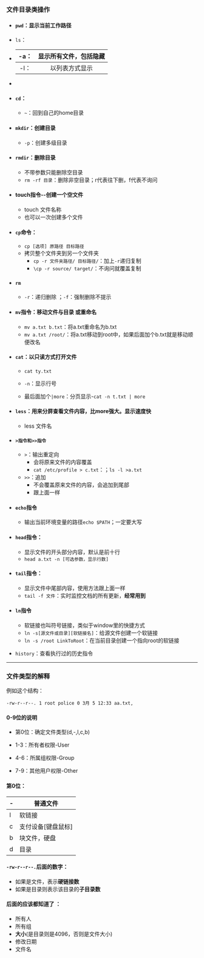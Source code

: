 ### 文件目录类操作

* #### `pwd`：显示当前工作路径

* `ls`：

* | -a： | 显示所有文件，包括隐藏 |
  | :--: | :--------------------: |
  | -l： |     以列表方式显示     |

* 

* #### `cd`：

  * `~`：回到自己的home目录

* #### `mkdir`：创建目录

  * `-p`：创建多级目录

* #### `rmdir`：**删除目录**

  * 不带参数只能删除空目录
  * `rm -rf 目录`：删除非空目录；r代表往下删，f代表不询问

* #### touch指令--创建一个空文件

  * touch 文件名称
  * 也可以一次创建多个文件

* #### `cp`命令：

  * `cp [选项] 原路径 目标路径`
  * 拷贝整个文件夹到另一个文件夹
    * `cp -r 文件夹路径/ 目标路径/`：加上`-r`递归复制
    * `\cp -r source/ target/`：不询问就覆盖复制

* #### `rm`

  * `-r`：递归删除 ；`-f`：强制删除不提示

* #### **`mv`指令：移动文件与目录  或重命名**

  * `mv a.txt b.txt`：将a.txt重命名为b.txt
  * `mv a.txt /root/`：将a.txt移动到root中，如果后面加个b.txt就是移动顺便改名

* #### `cat`：**以只读方式打开文件**

  * `cat ty.txt`

  * `-n`：显示行号
  * 最后面加个`|more`：分页显示-`cat -n t.txt | more`

* #### `less`：**用来分屏查看文件内容，比more强大。显示速度快**

  * less 文件名

* #### `>指令和>>指令`

  * `>`：输出重定向
    * 会将原来文件的内容覆盖
    * `cat /etc/profile > c.txt`：；`ls -l >a.txt`
  * `>>`：追加
    * 不会覆盖原来文件的内容，会追加到尾部
    * 跟上面一样

* #### `echo`指令

  * 输出当前环境变量的路径`echo $PATH`；一定要大写

* #### `head`指令：

  * 显示文件的开头部分内容，默认是前十行
  * `head a.txt -n [可选参数，显示行数]`

* #### `tail`指令：

  * 显示文件中尾部内容，使用方法跟上面一样
  * `tail -f 文件`：实时监控文档的所有更新，**经常用到**

* #### `ln`指令

  * 软链接也叫符号链接，类似于window里的快捷方式
  * `ln -s[源文件或目录][软链接名]`：给源文件创建一个软链接
  * `ln -s /root LinkToRoot`：在当前目录创建一个指向root的软链接

* `history`：查看执行过的历史指令



---

### 文件类型的解释

例如这个结构：

`-rw-r--r--. 1 root police 0 3月 5 12:33 aa.txt,`

#### 0-9位的说明

* 第0位：确定文件类型(d,-,l,c,b)

* 1-3：所有者权限-User

* 4-6：所属组权限-Group

* 7-9：其他用户权限-Other


#### 第0位：

| -    | 普通文件           |
| ---- | ------------------ |
| l    | 软链接             |
| c    | 支付设备[键盘鼠标] |
| b    | 块文件，硬盘       |
| d    | 目录               |

#### `-rw-r--r--.`后面的**数字**：

* 如果是文件，表示**硬链接数**
* 如果是目录则表示该目录的**子目录数**

#### 后面的应该都知道了 ：

* 所有人 
* 所有组  
* **大小**(是目录则是4096，否则是文件大小)  
* 修改日期 
* 文件名 